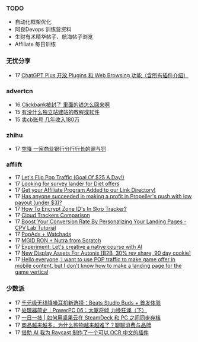 ### TODO
-  自动化框架优化
-  阿良Devops 训练营资料
-  生财有术精华帖子、航海帖子浏览
-  Affiliate 每日训练

### 无忧分享
<!-- ruyo:START -->
-  17 [ChatGPT Plus 开放 Plugins 和 Web Browsing 功能（含所有插件介绍）](https://51.ruyo.net/18385.html)<!-- ruyo:END -->

### advertcn
<!-- advertcn:START -->
-  16 [Clickbank被封了  里面的钱怎么回来啊](https://www.advertcn.com/forum.php?mod=viewthread&tid=110388)
-  15 [有没什么独立站建站的教程或软件](https://www.advertcn.com/forum.php?mod=viewthread&tid=110381)
-  15 [卖cb账号 几年收入180万](https://www.advertcn.com/forum.php?mod=viewthread&tid=110375)<!-- advertcn:END -->

### zhihu
<!-- zhihu:START -->
-  17 [空降 一家商业银行分行行长的罪与罚](http://zhuanlan.zhihu.com/p/629656591?utm_campaign=rss&utm_medium=rss&utm_source=rss&utm_content=title)<!-- zhihu:END -->

### afflift
<!-- afflift:START -->
-  17 [Let&#39;s Flip Pop Traffic &lpar;Goal Of $25 A Day!&rpar;](https://afflift.com/f/threads/lets-flip-pop-traffic-goal-of-25-a-day.10597/)
-  17 [Looking for survey lander for Diet offers](https://afflift.com/f/threads/looking-for-survey-lander-for-diet-offers.10951/)
-  17 [Get your Affiliate Program Added to our Link Directory!](https://afflift.com/f/threads/get-your-affiliate-program-added-to-our-link-directory.4649/)
-  17 [Has anyone succeeded in making a profit in Propeller&#39;s push with low payout &lpar;under $3&rpar;?](https://afflift.com/f/threads/has-anyone-succeeded-in-making-a-profit-in-propellers-push-with-low-payout-under-3.10952/)
-  17 [How To Encrypt Zone ID&#39;s In Skro Tracker?](https://afflift.com/f/threads/how-to-encrypt-zone-ids-in-skro-tracker.10948/)
-  17 [Cloud Trackers Comparison](https://afflift.com/f/threads/cloud-trackers-comparison.10165/)
-  17 [Boost Your Conversion Rate By Personalizing Your Landing Pages - CPV Lab Tutorial](https://afflift.com/f/threads/boost-your-conversion-rate-by-personalizing-your-landing-pages-cpv-lab-tutorial.10947/)
-  17 [PopAds + Watchads](https://afflift.com/f/threads/popads-watchads.10957/)
-  17 [MGID RON + Nutra from Scratch](https://afflift.com/f/threads/mgid-ron-nutra-from-scratch.10949/)
-  17 [Experiment: Let&#39;s creative a native course with AI](https://afflift.com/f/threads/experiment-lets-creative-a-native-course-with-ai.10958/)
-  17 [New Display Assets For Autonix [B2B, 30% rev share, 90 day cookie]](https://afflift.com/f/threads/new-display-assets-for-autonix-b2b-30-rev-share-90-day-cookie.10959/)
-  17 [Hello everyone, I want to use POP traffic to make game offer in mobile content, but I don&#39;t know how to make a landing page for the game vertical](https://afflift.com/f/threads/hello-everyone-i-want-to-use-pop-traffic-to-make-game-offer-in-mobile-content-but-i-dont-know-how-to-make-a-landing-page-for-the-game-vertical.10954/)<!-- afflift:END -->

### 少数派
<!-- sspai:START -->
-  17 [千元级无线降噪耳机新选择：Beats Studio Buds + 首发体验](https://sspai.com/post/79845)
-  17 [处理器简史｜PowerPC 06：大厦将倾 力挽狂澜（下）](https://sspai.com/prime/story/sv-anecdotes-13)
-  17 [一日一技 | 如何用坚果云在 SteamDeck 和 PC 之间同步存档](https://sspai.com/post/79793)
-  17 [商品越来越多，为什么购物越来越难了？聊聊消费与品牌](https://sspai.com/post/79819)
-  17 [借助 AI 我为 Raycast 制作了一个可以 OCR 中文的插件](https://sspai.com/post/79788)<!-- sspai:END -->

